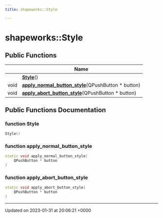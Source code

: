 ```yaml
---
title: shapeworks::Style

---
```


# shapeworks::Style





## Public Functions

|                | Name           |
| -------------- | -------------- |
| | **[Style](../Classes/classshapeworks_1_1Style.md#function-style)**() |
| void | **[apply_normal_button_style](../Classes/classshapeworks_1_1Style.md#function-apply-normal-button-style)**(QPushButton * button) |
| void | **[apply_abort_button_style](../Classes/classshapeworks_1_1Style.md#function-apply-abort-button-style)**(QPushButton * button) |

## Public Functions Documentation

### function Style

```cpp
Style()
```


### function apply_normal_button_style

```cpp
static void apply_normal_button_style(
    QPushButton * button
)
```


### function apply_abort_button_style

```cpp
static void apply_abort_button_style(
    QPushButton * button
)
```


-------------------------------

Updated on 2023-01-31 at 20:06:21 +0000